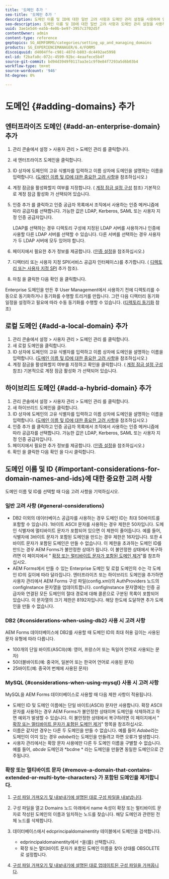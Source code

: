 ```yaml
---
title: '도메인 추가 '
seo-title: '도메인 추가 '
description: 도메인 이름 및 ID에 대한 일반 고려 사항과 도메인 관리 설정을 사용하여 엔터프라이즈, 로컬 또는 하이브리드 도메인을 추가하는 방법을 알아봅니다.
seo-description: 도메인 이름 및 ID에 대한 일반 고려 사항과 도메인 관리 설정을 사용하여 엔터프라이즈, 로컬 또는 하이브리드 도메인을 추가하는 방법을 알아봅니다.
uuid: 3ae1e5d4-ea5b-4e0b-be97-3957c3702d5f
contentOwner: admin
content-type: reference
geptopics: SG_AEMFORMS/categories/setting_up_and_managing_domains
products: SG_EXPERIENCEMANAGER/6.4/FORMS
discoiquuid: d4004ffe-c981-487d-b803-dc4492ae5998
exl-id: f2bafa0c-072c-4599-92bc-4eaafece5b4f
source-git-commit: bd94d3949f0117aa3e1c9f0e84f7293a5d6b03b4
workflow-type: tm+mt
source-wordcount: '946'
ht-degree: 0%

---
```


# 도메인 {#adding-domains} 추가

## 엔터프라이즈 도메인 {#add-an-enterprise-domain} 추가

1. 관리 콘솔에서 설정 > 사용자 관리 > 도메인 관리 를 클릭합니다.
1. 새 엔터프라이즈 도메인을 클릭합니다.
1. ID 상자에 도메인의 고유 식별자를 입력하고 이름 상자에 도메인을 설명하는 이름을 입력합니다. ([도메인 이름 및 ID에 대한 중요한 고려 사항](adding-domains.md#important-considerations-for-domain-names-and-ids)을 참조하십시오.)
1. 계정 잠금을 활성화할지 여부를 지정합니다. ( [계정 잠금 설정 구성](/help/forms/using/admin-help/configure-account-locking-settings.md#configure-account-locking-settings) 참조) 기본적으로 계정 잠금 활성화 가 선택되어 있습니다.
1. 인증 추가 를 클릭하고 인증 공급자 목록에서 조직에서 사용하는 인증 메커니즘에 따라 공급자를 선택합니다. 가능한 값은 LDAP, Kerberos, SAML 또는 사용자 지정 인증 공급자입니다.

   LDAP를 선택하는 경우 디렉토리 구성에 지정된 LDAP 서버를 사용하거나 인증에 사용할 다른 LDAP 서버를 선택할 수 있습니다. 다른 서버를 선택하는 경우 사용자가 두 LDAP 서버에 모두 있어야 합니다.

1. 페이지에서 필요한 추가 정보를 제공합니다. ([인증 설정](/help/forms/using/admin-help/configuring-authentication-providers.md#authentication-settings)을 참조하십시오.)
1. 디렉터리 또는 사용자 지정 SPI(서비스 공급자 인터페이스)를 추가합니다. ( [디렉토리 또는 사용자 지정 SPI](/help/forms/using/admin-help/configuring-directories.md#adding-directories-or-custom-spis) 추가 참조).
1. 마침 을 클릭한 다음 확인 을 클릭합니다.

Enterprise 도메인을 만든 후 User Management에서 사용하기 전에 디렉토리를 수동으로 동기화하거나 동기화를 수행할 트리거를 만듭니다. 그런 다음 디렉터리 동기화 일정을 설정하고 필요에 따라 수동 동기화를 수행할 수 있습니다. ([디렉토리 동기화](/help/forms/using/admin-help/synchronizing-directories.md#synchronizing-directories) 참조)

## 로컬 도메인 {#add-a-local-domain} 추가

1. 관리 콘솔에서 설정 > 사용자 관리 > 도메인 관리 를 클릭합니다.
1. 새 로컬 도메인을 클릭합니다.
1. ID 상자에 도메인의 고유 식별자를 입력하고 이름 상자에 도메인을 설명하는 이름을 입력합니다. ([도메인 이름 및 ID에 대한 중요한 고려 사항](adding-domains.md#important-considerations-for-domain-names-and-ids)을 참조하십시오.)
1. 계정 잠금을 활성화할지 여부를 지정하고 확인을 클릭합니다. ( [계정 잠금 설정 구성](/help/forms/using/admin-help/configure-account-locking-settings.md#configure-account-locking-settings) 참조) 기본적으로 계정 잠금 활성화 가 선택되어 있습니다.

## 하이브리드 도메인 {#add-a-hybrid-domain} 추가

1. 관리 콘솔에서 설정 > 사용자 관리 > 도메인 관리 를 클릭합니다.
1. 새 하이브리드 도메인을 클릭합니다.
1. ID 상자에 도메인의 고유 식별자를 입력하고 이름 상자에 도메인을 설명하는 이름을 입력합니다. ([도메인 이름 및 ID에 대한 중요한 고려 사항](adding-domains.md#important-considerations-for-domain-names-and-ids)을 참조하십시오.)
1. 인증 추가 를 클릭하고 인증 공급자 목록에서 조직에서 사용하는 인증 메커니즘에 따라 공급자를 선택합니다. 가능한 값은 LDAP, Kerberos, SAML 또는 사용자 지정 인증 공급자입니다.
1. 페이지에서 필요한 추가 정보를 제공합니다. ([인증 설정](/help/forms/using/admin-help/configuring-authentication-providers.md#authentication-settings)을 참조하십시오.)
1. 확인 을 클릭한 다음 확인 을 다시 클릭합니다.

## 도메인 이름 및 ID {#important-considerations-for-domain-names-and-ids}에 대한 중요한 고려 사항

도메인 이름 및 ID를 선택할 때 다음 고려 사항을 기억하십시오.

### 일반 고려 사항 {#general-considerations}

* DB2 이외의 데이터베이스 공급자를 사용하는 경우 도메인 ID는 최대 50바이트를 포함할 수 있습니다. 1바이트 ASCII 문자를 사용하는 경우 제한은 50자입니다. 도메인 식별자에 멀티바이트 문자가 포함되어 있으면 이 제한이 줄어듭니다. 예를 들어, 식별자에 3바이트 문자가 포함된 도메인을 만드는 경우 제한은 16자입니다. 또한 4바이트 문자가 포함된 도메인은 만들 수 없습니다. 이 제한을 초과하는 도메인 ID를 만드는 경우 AEM Forms가 불안정한 상태가 됩니다. 이 불안정한 상태에서 복구하려면 이 페이지에서 &quot; [확장 또는 멀티바이트 문자가 포함된 도메인 제거](adding-domains.md#remove-a-domain-that-contains-extended-or-multi-byte-characters)&quot;를 참조하십시오.
* AEM Forms에서 만들 수 있는 Enterprise 도메인 및 로컬 도메인의 수는 각 도메인 ID의 길이에 따라 달라집니다. 엔터프라이즈 또는 하이브리드 도메인을 추가하면 사용자 관리에서 AEM Forms 구성 파일(config.xml)의 AuthProviders 노드의 configInstance 문자열을 업데이트합니다. configInstance 문자열에는 인증 공급자와 연결된 모든 도메인의 절대 경로에 대해 콜론으로 구분된 목록이 포함되어 있습니다. 이 문자열의 크기 제한은 8192자입니다. 해당 한도에 도달하면 추가 도메인을 만들 수 없습니다.

### DB2 {#considerations-when-using-db2} 사용 시 고려 사항

AEM Forms 데이터베이스에 DB2를 사용할 때 도메인 ID의 최대 허용 길이는 사용된 문자 유형에 따라 다릅니다.

* 100개의 단일 바이트(ASCII)(예: 영어, 프랑스어 또는 독일어 언어로 사용되는 문자)
* 50더블바이트(예: 중국어, 일본어 또는 한국어 언어로 사용된 문자)
* 25바이트(예: 중국어 번체에 사용된 문자)

### MySQL {#considerations-when-using-mysql} 사용 시 고려 사항

MySQL을 AEM Forms 데이터베이스로 사용할 때 다음 제한 사항이 적용됩니다.

* 도메인 ID 및 도메인 이름에는 단일 바이트(ASCII) 문자만 사용합니다. 확장 ASCII 문자를 사용하는 경우 AEM Forms가 불안정한 상태이며 도메인을 삭제하려고 하면 예외가 발생할 수 있습니다. 이 불안정한 상태에서 복구하려면 이 페이지에서 &quot; [확장 또는 멀티바이트 문자가 포함된 도메인 제거](adding-domains.md#remove-a-domain-that-contains-extended-or-multi-byte-characters)&quot; 항목을 참조하십시오.
* 이름은 같지만 경우는 다른 두 도메인을 만들 수 없습니다. 예를 들어 *Adobe*&#x200B;라는 도메인이 이미 있는 경우 *adobe*&#x200B;라는 도메인을 만들려고 하면 오류가 발생합니다.
* 사용자 관리에서는 확장 문자 사용에만 다른 두 도메인 이름을 구별할 수 없습니다. 예를 들어, *abcde* 도메인과 *bcdne * 라는 도메인을 만들면 동일한 도메인으로 간주됩니다.

### 확장 또는 멀티바이트 문자 {#remove-a-domain-that-contains-extended-or-multi-byte-characters} 가 포함된 도메인을 제거합니다.

1. [구성 파일 가져오기 및 내보내기에 설명된 대로 구성 파일을 내보냅니다](/help/forms/using/admin-help/importing-exporting-configuration-file.md#importing-and-exporting-the-configuration-file).
1. 구성 파일을 열고 Domains 노드 아래에서 name 속성이 확장 또는 멀티바이트 문자로 작성된 도메인의 이름과 일치하는 노드를 찾습니다. 해당 도메인과 관련된 전체 노드를 삭제합니다.
1. 데이터베이스에서 edcprincipaldomainentity 테이블에서 도메인을 검색합니다.

   * edprincipaldomainentity에서 `*`을(를) 선택합니다.
   * 확장 또는 멀티바이트 문자가 포함된 도메인 이름을 찾아 상태를 OBSOLETE로 설정합니다.

1. [구성 파일 가져오기 및 내보내기에 설명된 대로 업데이트된 구성 파일을 가져옵니다](/help/forms/using/admin-help/importing-exporting-configuration-file.md#importing-and-exporting-the-configuration-file).
